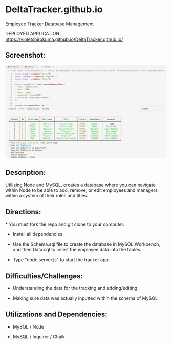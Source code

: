 # DeltaTracker.github.io
Employee Tracker Database Management

DEPLOYED APPLICATION: https://violetshirokuma.github.io/DeltaTracker.github.io/


<h2>Screenshot:</h2>

![GitHub Logo](/Screenshot1.png)



<h2>Description:</h2>

Utilizing Node and MySQL, creates a database where you can navigate within Node to be able to add, remove, or edit employees and managers within a system of their roles and titles.


<h2>Directions:</h2>
* You must fork the repo and git clone to your computer.

* Install all dependencies.

* Use the Schema.sql file to create the database in MySQL Workbench, and then Data.sql to insert the employee data into the tables.

* Type "node server.js" to start the tracker app.


<h2>Difficulties/Challenges:</h2>

* Understanding the data for the tracking and adding/editing

* Making sure data was actually inputted within the schema of MySQL



<h2>Utilizations and Dependencies:</h2>

* MySQL / Node

* MySQL / Inquirer / Chalk
